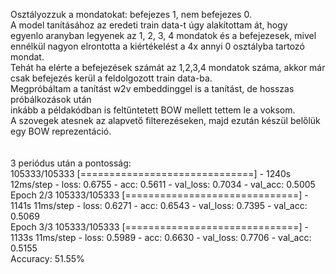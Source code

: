 Osztályozzuk a mondatokat: befejezes 1, nem befejezes 0.<br />
A model tanításához az eredeti train data-t úgy alakítottam át, hogy <br />
egyenlo aranyban legyenek az 1, 2, 3, 4 mondatok és a befejezesek, mivel <br />
ennélkül nagyon elrontotta a kiértékelést a 4x annyi 0 osztályba tartozó mondat.<br />
Tehát ha elérte a befejezések számát az 1,2,3,4 mondatok száma, akkor már csak befejezés kerül a feldolgozott train data-ba.<br />
Megpróbáltam a tanítást w2v embeddinggel is a tanítást, de hosszas próbálkozások után<br />
inkább a példakódban is feltűntetett BOW mellett tettem le a voksom.<br />
A szovegek atesnek az alapvető filterezéseken, majd ezután készül belőlük egy BOW reprezentáció.<br />
<br /><br />
3 periódus után a pontosság:<br />
105333/105333 [==============================] - 1240s 12ms/step - loss: 0.6755 - acc: 0.5611 - val_loss: 0.7034 - val_acc: 0.5005<br />
Epoch 2/3
105333/105333 [==============================] - 1141s 11ms/step - loss: 0.6271 - acc: 0.6543 - val_loss: 0.7395 - val_acc: 0.5069<br />
Epoch 3/3
105333/105333 [==============================] - 1133s 11ms/step - loss: 0.5989 - acc: 0.6630 - val_loss: 0.7706 - val_acc: 0.5155<br />
Accuracy: 51.55%
